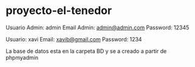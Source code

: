 # proyecto-el-tenedor
Usuario Admin: admin
Email Admin: admin@admin.com
Password: 12345


Usuario: xavi
Email: xavib@gmail.com
Password: 1234


La base de datos esta en la carpeta BD y se a creado a partir de phpmyadmin
